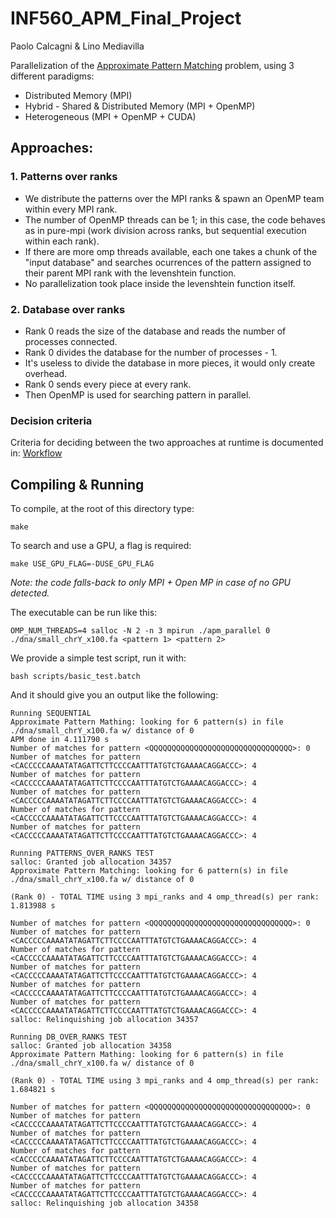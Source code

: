 # INF560_APM_Final_Project

Paolo Calcagni & Lino Mediavilla

Parallelization of the [Approximate Pattern Matching](https://www.enseignement.polytechnique.fr/profs/informatique/Patrick.Carribault/INF560/TD/projects/INF560-projects-0.html#topic3) problem, using 3 different paradigms:

- Distributed Memory (MPI)
- Hybrid - Shared & Distributed Memory (MPI + OpenMP)
- Heterogeneous (MPI + OpenMP + CUDA)

## Approaches:

### 1. Patterns over ranks

- We distribute the patterns over the MPI ranks & spawn an OpenMP team within every MPI rank.
- The number of OpenMP threads can be 1; in this case, the code behaves as in pure-mpi (work division across ranks, but sequential execution within each rank).
- If there are more omp threads available, each one takes a chunk of the "input database" and searches ocurrences of the pattern assigned to their parent MPI rank with the levenshtein function.
- No parallelization took place inside the levenshtein function itself.

### 2. Database over ranks

- Rank 0 reads the size of the database and reads the number of processes connected.
- Rank 0 divides the database for the number of processes - 1.
- It's useless to divide the database in more pieces, it would only create overhead.
- Rank 0 sends every piece at every rank.
- Then OpenMP is used for searching pattern in parallel.

### Decision criteria

Criteria for deciding between the two approaches at runtime is documented in: [Workflow](./Workflow.md)

## Compiling & Running

To compile, at the root of this directory type:

`make`

To search and use a GPU, a flag is required:

`make USE_GPU_FLAG=-DUSE_GPU_FLAG`

_Note: the code falls-back to only MPI + Open MP in case of no GPU detected._

The executable can be run like this:

`OMP_NUM_THREADS=4 salloc -N 2 -n 3 mpirun ./apm_parallel 0 ./dna/small_chrY_x100.fa <pattern 1> <pattern 2>`

We provide a simple test script, run it with:

`bash scripts/basic_test.batch`

And it should give you an output like the following:

```
Running SEQUENTIAL
Approximate Pattern Mathing: looking for 6 pattern(s) in file ./dna/small_chrY_x100.fa w/ distance of 0
APM done in 4.111790 s
Number of matches for pattern <QQQQQQQQQQQQQQQQQQQQQQQQQQQQQQQQ>: 0
Number of matches for pattern <CACCCCCAAAATATAGATTCTTCCCCAATTTATGTCTGAAAACAGGACCC>: 4
Number of matches for pattern <CACCCCCAAAATATAGATTCTTCCCCAATTTATGTCTGAAAACAGGACCC>: 4
Number of matches for pattern <CACCCCCAAAATATAGATTCTTCCCCAATTTATGTCTGAAAACAGGACCC>: 4
Number of matches for pattern <CACCCCCAAAATATAGATTCTTCCCCAATTTATGTCTGAAAACAGGACCC>: 4
Number of matches for pattern <CACCCCCAAAATATAGATTCTTCCCCAATTTATGTCTGAAAACAGGACCC>: 4

Running PATTERNS_OVER_RANKS TEST
salloc: Granted job allocation 34357
Approximate Pattern Matching: looking for 6 pattern(s) in file ./dna/small_chrY_x100.fa w/ distance of 0

(Rank 0) - TOTAL TIME using 3 mpi_ranks and 4 omp_thread(s) per rank: 1.813988 s

Number of matches for pattern <QQQQQQQQQQQQQQQQQQQQQQQQQQQQQQQQ>: 0
Number of matches for pattern <CACCCCCAAAATATAGATTCTTCCCCAATTTATGTCTGAAAACAGGACCC>: 4
Number of matches for pattern <CACCCCCAAAATATAGATTCTTCCCCAATTTATGTCTGAAAACAGGACCC>: 4
Number of matches for pattern <CACCCCCAAAATATAGATTCTTCCCCAATTTATGTCTGAAAACAGGACCC>: 4
Number of matches for pattern <CACCCCCAAAATATAGATTCTTCCCCAATTTATGTCTGAAAACAGGACCC>: 4
Number of matches for pattern <CACCCCCAAAATATAGATTCTTCCCCAATTTATGTCTGAAAACAGGACCC>: 4
salloc: Relinquishing job allocation 34357
 
Running DB_OVER_RANKS TEST
salloc: Granted job allocation 34358
Approximate Pattern Mathing: looking for 6 pattern(s) in file ./dna/small_chrY_x100.fa w/ distance of 0

(Rank 0) - TOTAL TIME using 3 mpi_ranks and 4 omp_thread(s) per rank: 1.684821 s

Number of matches for pattern <QQQQQQQQQQQQQQQQQQQQQQQQQQQQQQQQ>: 0
Number of matches for pattern <CACCCCCAAAATATAGATTCTTCCCCAATTTATGTCTGAAAACAGGACCC>: 4
Number of matches for pattern <CACCCCCAAAATATAGATTCTTCCCCAATTTATGTCTGAAAACAGGACCC>: 4
Number of matches for pattern <CACCCCCAAAATATAGATTCTTCCCCAATTTATGTCTGAAAACAGGACCC>: 4
Number of matches for pattern <CACCCCCAAAATATAGATTCTTCCCCAATTTATGTCTGAAAACAGGACCC>: 4
Number of matches for pattern <CACCCCCAAAATATAGATTCTTCCCCAATTTATGTCTGAAAACAGGACCC>: 4
salloc: Relinquishing job allocation 34358
```